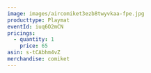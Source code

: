```yaml
---
image: images/aircomiket3ezb8twyvkaa-fpe.jpg
producttype: Playmat
eventId: iuq6O2mCN
pricings:
  - quantity: 1
    price: 65
asin: s-tCAbhm4vZ
merchandise: comiket
---
```

